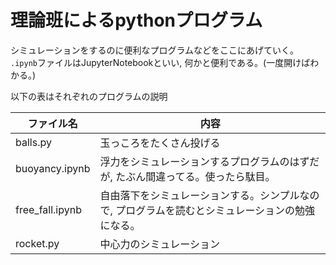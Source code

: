 # 理論班によるpythonプログラム
シミュレーションをするのに便利なプログラムなどをここにあげていく。
`.ipynb`ファイルはJupyterNotebookといい, 何かと便利である。(一度開けばわかる。)

以下の表はそれぞれのプログラムの説明

|ファイル名|内容|
|----------|----|
|balls.py|玉っころをたくさん投げる|
|buoyancy.ipynb|浮力をシミュレーションするプログラムのはずだが, たぶん間違ってる。使ったら駄目。|
|free_fall.ipynb|自由落下をシミュレーションする。シンプルなので, プログラムを読むとシミュレーションの勉強になる。|
|rocket.py|中心力のシミュレーション|